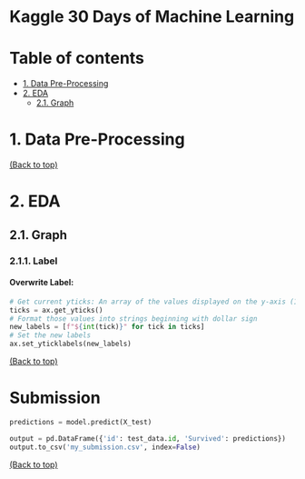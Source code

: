 # Kaggle 30 Days of Machine Learning

# Table of contents
- [1. Data Pre-Processing](#1-data-pre-processing)
- [2. EDA](#2-eda)
  - [2.1. Graph](#21-graph) 



# 1. Data Pre-Processing
[(Back to top)](#table-of-contents)

# 2. EDA
## 2.1. Graph
### 2.1.1. Label
#### Overwrite Label:
```Python
# Get current yticks: An array of the values displayed on the y-axis (150, 175, 200, etc.)
ticks = ax.get_yticks()
# Format those values into strings beginning with dollar sign
new_labels = [f"${int(tick)}" for tick in ticks]
# Set the new labels
ax.set_yticklabels(new_labels)
```
[(Back to top)](#table-of-contents)

# Submission
```Python
predictions = model.predict(X_test)

output = pd.DataFrame({'id': test_data.id, 'Survived': predictions})
output.to_csv('my_submission.csv', index=False)
```


[(Back to top)](#table-of-contents)

